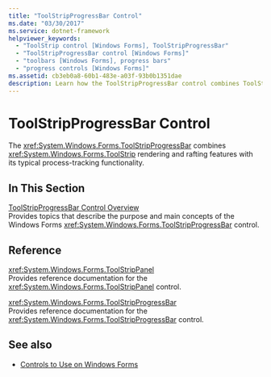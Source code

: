 ```yaml
---
title: "ToolStripProgressBar Control"
ms.date: "03/30/2017"
ms.service: dotnet-framework
helpviewer_keywords: 
  - "ToolStrip control [Windows Forms], ToolStripProgressBar"
  - "ToolStripProgressBar control [Windows Forms]"
  - "toolbars [Windows Forms], progress bars"
  - "progress controls [Windows Forms]"
ms.assetid: cb3eb0a8-60b1-483e-a03f-93b0b1351dae
description: Learn how the ToolStripProgressBar control combines ToolStrip rendering and rafting features with its typical process-tracking functionality.
---
```

# ToolStripProgressBar Control

The <xref:System.Windows.Forms.ToolStripProgressBar> combines <xref:System.Windows.Forms.ToolStrip> rendering and rafting features with its typical process-tracking functionality.  
  
## In This Section  

[ToolStripProgressBar Control Overview](toolstripprogressbar-control-overview.md)\
Provides topics that describe the purpose and main concepts of the Windows Forms <xref:System.Windows.Forms.ToolStripProgressBar> control.  
  
## Reference  

<xref:System.Windows.Forms.ToolStripPanel>  
Provides reference documentation for the <xref:System.Windows.Forms.ToolStripPanel> control.  
  
<xref:System.Windows.Forms.ToolStripProgressBar>  
Provides reference documentation for the <xref:System.Windows.Forms.ToolStripProgressBar> control.  
  
## See also

- [Controls to Use on Windows Forms](controls-to-use-on-windows-forms.md)
